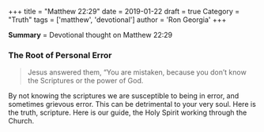 +++
title = "Matthew 22:29"
date = 2019-01-22
draft = true
Category = "Truth"
tags = ['matthew', 'devotional']
author = 'Ron Georgia'
+++

**Summary** = Devotional thought on Matthew 22:29

### The Root of Personal Error

> Jesus answered them, “You are mistaken, because you don’t know the Scriptures or the power of God.

By not knowing the scriptures we are susceptible to being in error, and sometimes grievous error. This can be detrimental to your very soul. Here is the truth, scripture. Here is our guide, the Holy Spirit working through the Church. 
